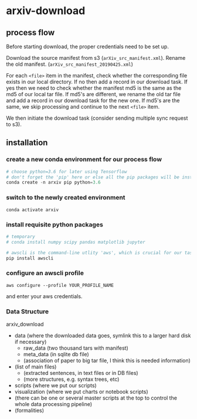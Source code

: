 # arxiv-download

## process flow

Before starting download, the proper credentials need to be set up.

Download the source manifest from s3 (`arXiv_src_manifest.xml`). Rename the old manifest. (`arXiv_src_manifest_20190425.xml`)

For each `<file>` item in the manifest, check whether the corresponding file exists in our local directory. If no then add a record in our download task. If yes then we need to check whether the manifest md5 is the same as the md5 of our local tar file. If md5's are different, we rename the old tar file and add a record in our download task for the new one. If md5's are the same, we skip processing and continue to the next `<file>` item.

We then initiate the download task (consider sending multiple sync request to s3).

## installation

### create a new conda environment for our process flow
```python
# choose python=3.6 for later using Tensorflow
# don't forget the 'pip' here or else all the pip packages will be installed to the base environment
conda create -n arxiv pip python=3.6
```

### switch to the newly created environment
```
conda activate arxiv
```

### install requisite python packages
```python
# temporary
# conda install numpy scipy pandas matplotlib jupyter

# awscli is the command-line utlity 'aws', which is crucial for our task
pip install awscli
```

### configure an awscli profile
```
aws configure --profile YOUR_PROFILE_NAME
```
and enter your aws credentials.

### Data Structure
 arxiv_download
  - data (where the downloaded data goes, symlink this to a larger hard disk if necessary)
     - raw_data (two thousand tars with manifest)
     - meta_data (in sqlite db file)
     - (association of paper to big tar file, I think this is needed information)
 - (list of main files)
     - (extracted sentences, in text files or in DB files)
     - (more structures, e.g. syntax trees, etc)
  - scripts (where we put our scripts)
  - visualization (where we put charts or notebook scripts)
  - (there can be one or several master scripts at the top to control
 the whole data processing pipeline)
  - (formalities)
